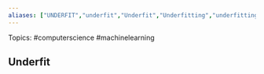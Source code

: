 ```yaml
---
aliases: ["UNDERFIT","underfit","Underfit","Underfitting","underfitting"] 
---
```

Topics: #computerscience #machinelearning 

## Underfit

